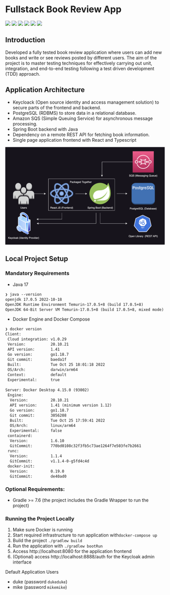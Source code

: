 # Fullstack Book Review App

[![](https://img.shields.io/badge/Spring%20Boot%20Version-2.7.7-orange)](/build.gradle)
[![](https://img.shields.io/badge/Java%20Version-17-orange)](/build.gradle)
[![](https://img.shields.io/badge/Testcontainers%20Version-1.17.6-orange)](https://www.testcontainers.org/)
[![](https://img.shields.io/badge/LocalStack%20Version-1.3.1-orange)](https://localstack.cloud/)
[![](https://img.shields.io/badge/Keycloak%20Version-20.0.2-orange)](https://www.keycloak.org/)
[![](https://img.shields.io/badge/PostgreSQL%20Version-15.1-orange)](https://www.postgresql.org/)


## Introduction
Developed a fully tested book review application where users can add new books and write or see reviews posted by 
different users. The aim of the project is to master testing techniques for effectively carrying out unit,
integration, and end-to-end testing following a test driven development (TDD) approach.

## Application Architecture
- Keycloack (Open source identity and access management solution) to secure parts of the frontend and backend.
- PostgreSQL (RDBMS) to store data in a relational database.
- Amazon SQS (Simple Queuing Service) for asynchronous message processing.
- Spring Boot backend with Java
- Dependency on a remote REST API for fetching book information.
- Single page application frontend with React and Typescript

<p align="center">
    <img src="./assets/book-review-app-diagram.png" alt="Book Review Application Architecture">
</p>

## Local Project Setup

### Mandatory Requirements
* Java 17
```
❯ java --version
openjdk 17.0.5 2022-10-18
OpenJDK Runtime Environment Temurin-17.0.5+8 (build 17.0.5+8)
OpenJDK 64-Bit Server VM Temurin-17.0.5+8 (build 17.0.5+8, mixed mode)
```
* Docker Engine and Docker Compose
```
❯ docker version
Client:
 Cloud integration: v1.0.29
 Version:           20.10.21
 API version:       1.41
 Go version:        go1.18.7
 Git commit:        baeda1f
 Built:             Tue Oct 25 18:01:18 2022
 OS/Arch:           darwin/arm64
 Context:           default
 Experimental:      true

Server: Docker Desktop 4.15.0 (93002)
 Engine:
  Version:          20.10.21
  API version:      1.41 (minimum version 1.12)
  Go version:       go1.18.7
  Git commit:       3056208
  Built:            Tue Oct 25 17:59:41 2022
  OS/Arch:          linux/arm64
  Experimental:     false
 containerd:
  Version:          1.6.10
  GitCommit:        770bd0108c32f3fb5c73ae1264f7e503fe7b2661
 runc:
  Version:          1.1.4
  GitCommit:        v1.1.4-0-g5fd4c4d
 docker-init:
  Version:          0.19.0
  GitCommit:        de40ad0
```

### Optional Requirements:
* Gradle >= 7.6 (the project includes the Gradle Wrapper to run the project)


### Running the Project Locally
1. Make sure Docker is running
2. Start required infrastructure to run application with`docker-compose up`
3. Build the project `./gradlew build`
4. Run the application with `./gradlew bootRun`
5. Access http://localhost:8080 for the application frontend
6. (Optional) access http://localhost:8888/auth for the Keycloak admin interface

Default Application Users
* duke (password `dukeduke`)
* mike (password `mikemike`)